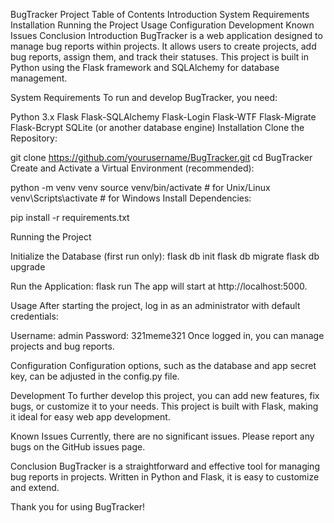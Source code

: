BugTracker Project
Table of Contents
Introduction
System Requirements
Installation
Running the Project
Usage
Configuration
Development
Known Issues
Conclusion
Introduction
BugTracker is a web application designed to manage bug reports within projects. It allows users to create projects, add bug reports, assign them, and track their statuses. This project is built in Python using the Flask framework and SQLAlchemy for database management.

System Requirements
To run and develop BugTracker, you need:

Python 3.x
Flask
Flask-SQLAlchemy
Flask-Login
Flask-WTF
Flask-Migrate
Flask-Bcrypt
SQLite (or another database engine)
Installation
Clone the Repository:


git clone https://github.com/yourusername/BugTracker.git
cd BugTracker
Create and Activate a Virtual Environment (recommended):


python -m venv venv
source venv/bin/activate  # for Unix/Linux
venv\Scripts\activate  # for Windows
Install Dependencies:


pip install -r requirements.txt

Running the Project

Initialize the Database (first run only):
flask db init
flask db migrate
flask db upgrade

Run the Application:
flask run
The app will start at http://localhost:5000.

Usage
After starting the project, log in as an administrator with default credentials:

Username: admin
Password: 321meme321
Once logged in, you can manage projects and bug reports.

Configuration
Configuration options, such as the database and app secret key, can be adjusted in the config.py file.

Development
To further develop this project, you can add new features, fix bugs, or customize it to your needs. This project is built with Flask, making it ideal for easy web app development.

Known Issues
Currently, there are no significant issues. Please report any bugs on the GitHub issues page.

Conclusion
BugTracker is a straightforward and effective tool for managing bug reports in projects. Written in Python and Flask, it is easy to customize and extend.

Thank you for using BugTracker!
